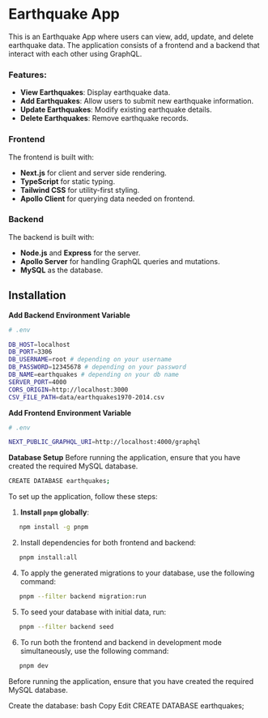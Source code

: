 # Earthquake App

This is an Earthquake App where users can view, add, update, and delete earthquake data. The application consists of a frontend and a backend that interact with each other using GraphQL.

### Features:

- **View Earthquakes**: Display earthquake data.
- **Add Earthquakes**: Allow users to submit new earthquake information.
- **Update Earthquakes**: Modify existing earthquake details.
- **Delete Earthquakes**: Remove earthquake records.

### Frontend

The frontend is built with:

- **Next.js** for client and server side rendering.
- **TypeScript** for static typing.
- **Tailwind CSS** for utility-first styling.
- **Apollo Client** for querying data needed on frontend.

### Backend

The backend is built with:

- **Node.js** and **Express** for the server.
- **Apollo Server** for handling GraphQL queries and mutations.
- **MySQL** as the database.

## Installation

**Add Backend Environment Variable**

```bash
# .env

DB_HOST=localhost
DB_PORT=3306
DB_USERNAME=root # depending on your username
DB_PASSWORD=12345678 # depending on your password
DB_NAME=earthquakes # depending on your db name
SERVER_PORT=4000
CORS_ORIGIN=http://localhost:3000
CSV_FILE_PATH=data/earthquakes1970-2014.csv
```

**Add Frontend Environment Variable**

```bash
# .env

NEXT_PUBLIC_GRAPHQL_URI=http://localhost:4000/graphql
```

**Database Setup**
Before running the application, ensure that you have created the required MySQL database.

```bash
CREATE DATABASE earthquakes;
```

To set up the application, follow these steps:

1. **Install `pnpm` globally**:

```bash
   npm install -g pnpm
```

2. Install dependencies for both frontend and backend:

```bash
   pnpm install:all
```

4. To apply the generated migrations to your database, use the following command:

```bash
   pnpm --filter backend migration:run
```

5. To seed your database with initial data, run:

```bash
   pnpm --filter backend seed

```

6. To run both the frontend and backend in development mode simultaneously, use the following command:

```bash
   pnpm dev
```

Before running the application, ensure that you have created the required MySQL database.

Create the database:
bash
Copy
Edit
CREATE DATABASE earthquakes;

